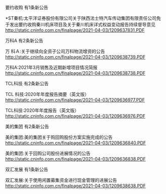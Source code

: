 要约收购 有1条新公告 

*ST秦机:太平洋证券股份有限公司关于陕西法士特汽车传动集团有限责任公司免于发出要约收购秦川机床项目及关于秦川机床详式权益变动报告持续督导意见 http://static.cninfo.com.cn/finalpage/2021-04-03/1209637831.PDF 

万科A 有2条新公告 

万  科Ａ:关于继续向全资子公司万科物流增资的公告 http://static.cninfo.com.cn/finalpage/2021-04-03/1209638739.PDF 

万科A:2021年3月销售及近期新增项目情况简报 http://static.cninfo.com.cn/finalpage/2021-04-03/1209638738.PDF 

TCL科技 有2条新公告 

TCL 科技:2020年年度报告摘要（英文版） http://static.cninfo.com.cn/finalpage/2021-04-03/1209636977.PDF 

TCL科技:2020年年度报告（英文版） http://static.cninfo.com.cn/finalpage/2021-04-03/1209636976.PDF 

美的集团 有2条新公告 

美的集团:美的集团关于购回购股份方案实施完成的公告 http://static.cninfo.com.cn/finalpage/2021-04-03/1209636840.PDF 

美的集团:关于回购公司股份进展情况的公告 http://static.cninfo.com.cn/finalpage/2021-04-03/1209636838.PDF 

双汇发展 有1条新公告 

双汇发展:关于使用闲置募集资金进行现金管理的进展公告 http://static.cninfo.com.cn/finalpage/2021-04-03/1209638638.PDF 

